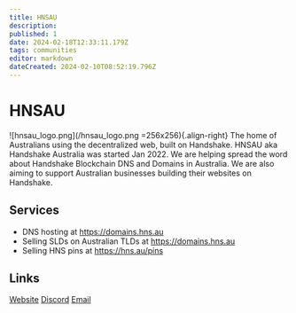 ```yaml
---
title: HNSAU
description: 
published: 1
date: 2024-02-18T12:33:11.179Z
tags: communities
editor: markdown
dateCreated: 2024-02-10T08:52:19.796Z
---
```


# HNSAU
![hnsau_logo.png](/hnsau_logo.png =256x256){.align-right}
The home of Australians using the decentralized web, built on Handshake.
HNSAU aka Handshake Australia was started Jan 2022. We are helping spread the word about Handshake Blockchain DNS and Domains in Australia. We are also aiming to support Australian businesses building their websites on Handshake.


## Services
- DNS hosting at https://domains.hns.au
- Selling SLDs on Australian TLDs at https://domains.hns.au
- Selling HNS pins at https://hns.au/pins

## Links

[Website](https://hns.au)
[Discord](https://discord.gg/WJ6vpjuQv5)
[Email](mailto:hns@hns.au)
